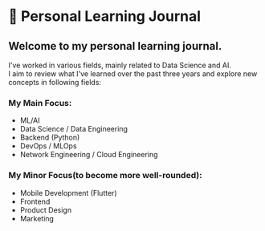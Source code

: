 # 📓 Personal Learning Journal  

## Welcome to my personal learning journal.  
I've worked in various fields, mainly related to Data Science and AI.  
I aim to review what I've learned over the past three years and explore new concepts in following fields:  

### My Main Focus:  
- ML/AI  
- Data Science / Data Engineering  
- Backend (Python)  
- DevOps / MLOps  
- Network Engineering / Cloud Engineering  

### My Minor Focus(to become more well-rounded):  
- Mobile Development (Flutter)  
- Frontend  
- Product Design  
- Marketing  
